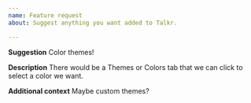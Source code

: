 ```yaml
---
name: Feature request
about: Suggest anything you want added to Talkr.

---
```


**Suggestion**
Color themes!

**Description**
There would be a Themes or Colors tab that we can click to select a color we want.

**Additional context**
Maybe custom themes?

